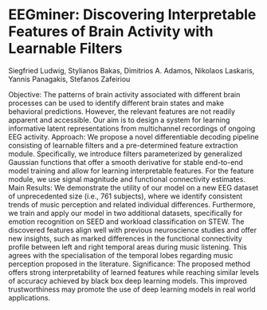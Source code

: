 # EEGminer: Discovering Interpretable Features of Brain Activity with Learnable Filters

Siegfried Ludwig, Stylianos Bakas, Dimitrios A. Adamos, Nikolaos Laskaris, Yannis Panagakis, Stefanos Zafeiriou

Objective: The patterns of brain activity associated with different brain processes can be used to identify different brain states and make behavioral predictions. However, the relevant features are not readily apparent and accessible. Our aim is to design a system for learning informative latent representations from multichannel recordings of ongoing EEG activity.
Approach: We propose a novel differentiable decoding pipeline consisting of learnable filters and a pre-determined feature extraction module. Specifically, we introduce filters parameterized by generalized Gaussian functions that offer a smooth derivative for stable end-to-end model training and allow for learning interpretable features. For the feature module, we use signal magnitude and functional connectivity estimates.
Main Results: We demonstrate the utility of our model on a new EEG dataset of unprecedented size (i.e., 761 subjects), where we identify consistent trends of music perception and related individual differences. Furthermore, we train and apply our model in two additional datasets, specifically for emotion recognition on SEED and workload classification on STEW. The discovered features align well with previous neuroscience studies and offer new insights, such as marked differences in the functional connectivity profile between left and right temporal areas during music listening. This agrees with the specialisation of the temporal lobes regarding music perception proposed in the literature.
Significance: The proposed method offers strong interpretability of learned features while reaching similar levels of accuracy achieved by black box deep learning models. This improved trustworthiness may promote the use of deep learning models in real world applications.
